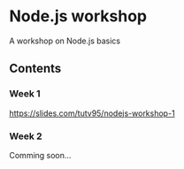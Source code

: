 # Node.js workshop

A workshop on Node.js basics

## Contents

### Week 1

https://slides.com/tutv95/nodejs-workshop-1

### Week 2

Comming soon...
